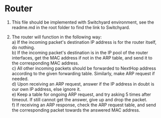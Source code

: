 # Router

1. This file should be implemented with Switchyard environment, see the readme.md in the root folder to find the link to Switchyard.

2. The router will function in the following way:<br>
  a) If the incoming packet's destination IP address is for the router itself, do nothing.<br>
  b) If the incoming packet's destination is in the IP pool of the router interfaces, get the MAC address if not in the ARP table, and send it to the corresponding MAC address.<br>
  c) All other incoming packets should be forwarded to NextHop address according to the given forwarding table. Similarly, make ARP request if needed.<br>
  d) Upon receiving an ARP request, answer if the IP address in doubt is our own IP address, else ignore it.<br>
  e) Keep a table for ongoing ARP request, and try asking 5 times after timeout. If still cannot get the answer, give up and drop the packet.<br>
  f) If receiving an ARP response, check the ARP request table, and send the corresponding packet towards the answered MAC address.
 
  

